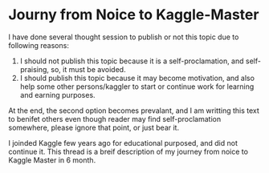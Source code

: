 # Journy from Noice to Kaggle-Master

I have done several thought session to publish or not this topic due to following reasons:
1. I should not publish this topic because it is a self-proclamation, and self-praising, so, it must be avoided.
2. I should publish this topic because it may become motivation, and also help some other persons/kaggler to start or continue work for learning and earning purposes.

At the end, the second option becomes prevalant, and I am writting this text to benifet others even though reader may find self-proclamation somewhere, please ignore that point, or just bear it.


I joinded Kaggle few years ago for educational purposed, and did not continue it.
This thread is a breif description of my journey from noice to Kaggle Master in 6 month.

